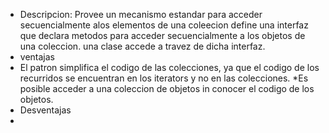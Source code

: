 * Descripcion: Provee un mecanismo estandar para acceder secuencialmente alos elementos de una coleecion 
define una interfaz que declara metodos para acceder secuencialmente a los objetos de una coleccion. una clase 
accede a travez de dicha interfaz.
* ventajas
* El patron simplifica el codigo de las colecciones, ya que el codigo de los recurridos se encuentran en los iterators y no en las 
colecciones.
*Es posible acceder a una coleccion de objetos in conocer el codigo de los objetos.
* Desventajas
* 
